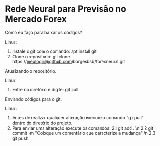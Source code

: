 # Rede Neural para Previsão no Mercado Forex

Como eu faço para baixar os códigos?

Linux:
1. Instale o git com o comando: apt install git
2. Clone o repositório: 
   git clone https://meulogin@github.com/borgesbsb/forexneural.git


Atualizando o repositório.
 
 Linux
 1. Entre no diretório e digite: git pull
 

Enviando códigos para o git.

Linux:
1. Antes de realizar qualquer alteração execute o comando "git pull" dentro do diretório do projeto.
2. Para enviar uma alteração execute os comandos: 
   2.1   git add . \n
   2.2   git commit -m "Coloque um comentário que caracterize a mudança" \n
   2.3   git push
   

 
